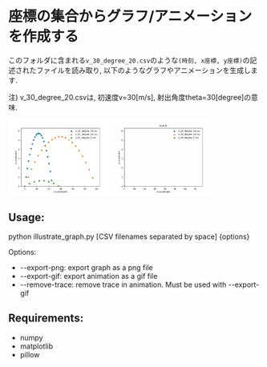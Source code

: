 # 座標の集合からグラフ/アニメーションを作成する
このフォルダに含まれる`v_30_degree_20.csv`のような`(時刻, x座標, y座標)`の記述されたファイルを読み取り, 以下のようなグラフやアニメーションを生成します.

注) v_30_degree_20.csvは, 初速度v=30[m/s], 射出角度theta=30[degree]の意味.

<img src=graph.png width="40%">
<img src=animation.gif width="40%">

## Usage:
 python illustrate_graph.py [CSV filenames separated by space] {options}

 Options:
 - --export-png: export graph as a png file
 - --export-gif: export animation as a gif file
 - --remove-trace: remove trace in animation. Must be used with --export-gif

## Requirements:
  - numpy
  - matplotlib
  - pillow
